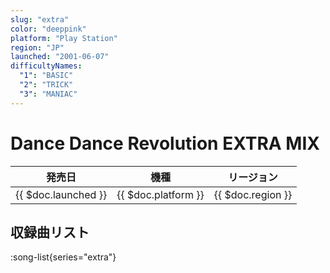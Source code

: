 ```yaml
---
slug: "extra"
color: "deeppink"
platform: "Play Station"
region: "JP"
launched: "2001-06-07"
difficultyNames:
  "1": "BASIC"
  "2": "TRICK"
  "3": "MANIAC"
---
```


# Dance Dance Revolution EXTRA MIX

|発売日|機種|リージョン|
|------|----|---------|
|{{ $doc.launched }}|{{ $doc.platform }}|{{ $doc.region }}|

## 収録曲リスト

:song-list{series="extra"}

